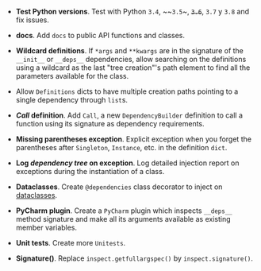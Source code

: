 - __Test Python versions__. Test with Python `3.4`, ~~`3.5`~, ~~`3.6`~~, `3.7` y `3.8` and fix issues.

- __docs__. Add `docs` to public API functions and classes.

- __Wildcard definitions__. If `*args` and `**kwargs` are in the signature of the `__init__` or `__deps__` dependencies, allow searching on the definitions
  using a wildcard as the last "tree creation"'s path element to find all the parameters available for the class.

- Allow `Definitions` dicts to have multiple creation paths pointing to a single dependency through `list`s.

- __*Call* definition__. Add `Call`, a new `DependencyBuilder` definition to call a function using its signature as dependency requirements. 

- __Missing parentheses exception__. Explicit exception when you forget the parentheses after `Singleton`, `Instance`, etc. in the definition `dict`.

- __Log *dependency tree* on exception__. Log detailed injection report on exceptions during the instantiation of a class.

- __Dataclasses__. Create `@dependencies` class decorator to inject on [dataclasses](https://docs.python.org/3/library/dataclasses.html).

- __PyCharm plugin__. Create a `PyCharm` plugin which inspects `__deps__` method signature and make all its arguments available as existing member variables.

- __Unit tests__. Create more `Unitests`.

- __Signature()__. Replace `inspect.getfullargspec()` by `inspect.signature()`.
